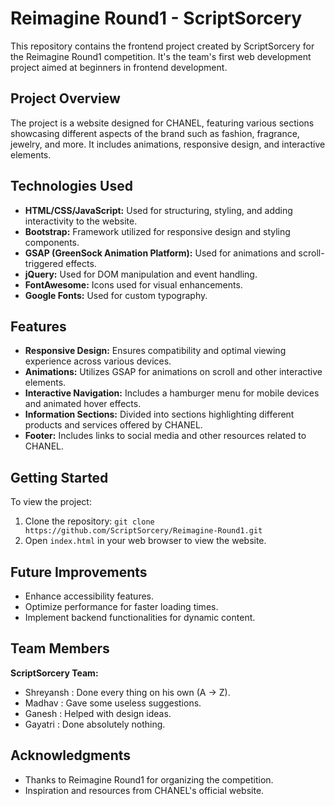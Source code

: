 # Reimagine Round1 - ScriptSorcery

This repository contains the frontend project created by ScriptSorcery for the Reimagine Round1 competition. It's the team's first web development project aimed at beginners in frontend development.

## Project Overview
The project is a website designed for CHANEL, featuring various sections showcasing different aspects of the brand such as fashion, fragrance, jewelry, and more. It includes animations, responsive design, and interactive elements.

## Technologies Used
- **HTML/CSS/JavaScript:** Used for structuring, styling, and adding interactivity to the website.
- **Bootstrap:** Framework utilized for responsive design and styling components.
- **GSAP (GreenSock Animation Platform):** Used for animations and scroll-triggered effects.
- **jQuery:** Used for DOM manipulation and event handling.
- **FontAwesome:** Icons used for visual enhancements.
- **Google Fonts:** Used for custom typography.

## Features
- **Responsive Design:** Ensures compatibility and optimal viewing experience across various devices.
- **Animations:** Utilizes GSAP for animations on scroll and other interactive elements.
- **Interactive Navigation:** Includes a hamburger menu for mobile devices and animated hover effects.
- **Information Sections:** Divided into sections highlighting different products and services offered by CHANEL.
- **Footer:** Includes links to social media and other resources related to CHANEL.

## Getting Started
To view the project:
1. Clone the repository: `git clone https://github.com/ScriptSorcery/Reimagine-Round1.git`
2. Open `index.html` in your web browser to view the website.

## Future Improvements
- Enhance accessibility features.
- Optimize performance for faster loading times.
- Implement backend functionalities for dynamic content.

## Team Members
**ScriptSorcery Team:**
- Shreyansh : Done every thing on his own (A -> Z).
- Madhav : Gave some useless suggestions.
- Ganesh : Helped with design ideas.
- Gayatri : Done absolutely nothing.

## Acknowledgments
- Thanks to Reimagine Round1 for organizing the competition.
- Inspiration and resources from CHANEL's official website.
